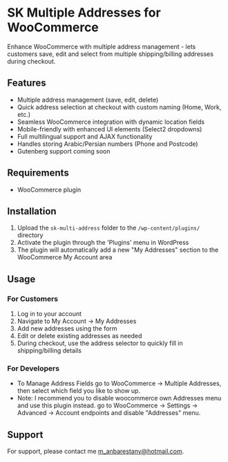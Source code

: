 # SK Multiple Addresses for WooCommerce

Enhance WooCommerce with multiple address management - lets customers save, edit and select from multiple shipping/billing addresses during checkout.

## Features

- Multiple address management (save, edit, delete)
- Quick address selection at checkout with custom naming (Home, Work, etc.)
- Seamless WooCommerce integration with dynamic location fields
- Mobile-friendly with enhanced UI elements (Select2 dropdowns)
- Full multilingual support and AJAX functionality
- Handles storing Arabic/Persian numbers (Phone and Postcode)
- Gutenberg support coming soon

## Requirements

- WooCommerce plugin

## Installation

1. Upload the `sk-multi-address` folder to the `/wp-content/plugins/` directory
2. Activate the plugin through the 'Plugins' menu in WordPress
3. The plugin will automatically add a new "My Addresses" section to the WooCommerce My Account area

## Usage

### For Customers

1. Log in to your account
2. Navigate to My Account → My Addresses
3. Add new addresses using the form
4. Edit or delete existing addresses as needed
5. During checkout, use the address selector to quickly fill in shipping/billing details

### For Developers

* To Manage Address Fields go to WooCommerce → Multiple Addresses, then select which field you like to show up.
* Note: I recommend you to disable woocommerce own Addresses menu and use this plugin instead. go to WooCommerce → Settings → Advanced → Account endpoints and disable "Addresses" menu.


## Support

For support, please contact me [m_anbarestany@hotmail.com](mailto:m_anbarestany@hotmail.com).